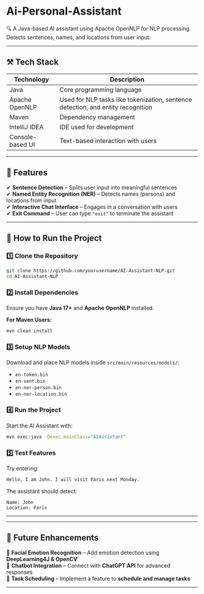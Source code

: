 # Ai-Personal-Assistant

🔍 A Java-based AI assistant using Apache OpenNLP for NLP processing. Detects sentences, names, and locations from user input.  

---

## ⚒️ Tech Stack  

| Technology        | Description  |
|------------------|-------------|
| Java            | Core programming language |
| Apache OpenNLP  | Used for NLP tasks like tokenization, sentence detection, and entity recognition |
| Maven          | Dependency management |
| IntelliJ IDEA  | IDE used for development |
| Console-based UI | Text-based interaction with users |

---

## 📝 Features  

✔ **Sentence Detection** – Splits user input into meaningful sentences  
✔ **Named Entity Recognition (NER)** – Detects names (persons) and locations from input  
✔ **Interactive Chat Interface** – Engages in a conversation with users  
✔ **Exit Command** – User can type `"exit"` to terminate the assistant  

---

## 🚀 How to Run the Project  

### 1️⃣ Clone the Repository  
```bash
git clone https://github.com/yourusername/AI-Assistant-NLP.git
cd AI-Assistant-NLP
```

### 2️⃣ Install Dependencies  
Ensure you have **Java 17+** and **Apache OpenNLP** installed.  

**For Maven Users:**  
```bash
mvn clean install
```

### 3️⃣ Setup NLP Models  
Download and place NLP models inside `src/main/resources/models/`:  
- `en-token.bin`  
- `en-sent.bin`  
- `en-ner-person.bin`  
- `en-ner-location.bin`  

### 4️⃣ Run the Project  
Start the AI Assistant with:  
```bash
mvn exec:java -Dexec.mainClass="AIAssistant"
```

### 5️⃣ Test Features  
Try entering:  
```bash
Hello, I am John. I will visit Paris next Monday.
```
The assistant should detect:  
```
Name: John
Location: Paris
```

---

---

## 📌 Future Enhancements  

🚀 **Facial Emotion Recognition** – Add emotion detection using **DeepLearning4J & OpenCV**  
🤖 **Chatbot Integration** – Connect with **ChatGPT API** for advanced responses  
📅 **Task Scheduling** – Implement a feature to **schedule and manage tasks**  

---



